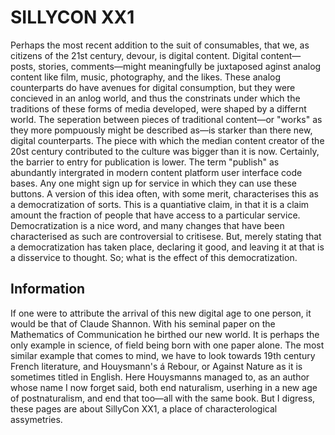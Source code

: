 # SILLYCON XX1

Perhaps the most recent addition to the suit of consumables,
that we, as citizens of the 21st century, devour, is digital content.
Digital content—posts, stories, comments—might meaningfully be juxtaposed aginst analog content like film, music, photography, and the likes. These analog counterparts do have avenues for digital consumption, but they were concieved in an anlog world, and thus the constrinats under which the traditions of these forms of media developed, were shaped by a differnt world. The seperation between pieces of traditional content—or "works" as they more pompuously might be described as—is starker than there new, digital counterparts. The piece with which the median content creator of the 20st century contributed to the culture was bigger than it is now. Certainly, the barrier to entry for publication is lower. The term "publish" as abundantly intergrated in modern content platform user interface code bases. Any one might sign up for service in which they can use these buttons. A version of this idea often, with some merit, characterises this as a democratization of sorts. This is a quantiative claim, in that it is a claim amount the fraction of people that have access to a particular service. Democratization is a nice word, and many changes that have been characterised as such are controversial to critisese. But, merely stating that a democratization has taken place, declaring it good, and leaving it at that is a disservice to thought. So; what is the effect of this democratization.

## Information

If one were to attribute the arrival of this new digital age to one person, it would be that of Claude Shannon. With his seminal paper on the Mathematics of Communication he birthed our new world. It is perhaps the only example in science, of field being born with one paper alone. The most similar example that comes to mind, we have to look towards 19th century French literature, and Houysmann's á Rebour, or Against Nature as it is sometimes titled in English. Here Houysmanns managed to, as an author whose name I now forget said, both end naturalism, userhing in a new age of postnaturalism, and end that too—all with the same book. But I digress, these pages are about SillyCon XX1, a place of characterological assymetries.